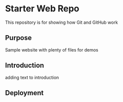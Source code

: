 # Starter Web Repo

This repository is for showing how Git and GitHub work

## Purpose

Sample website with plenty of files for demos

## Introduction
adding text to introduction 

## Deployment


